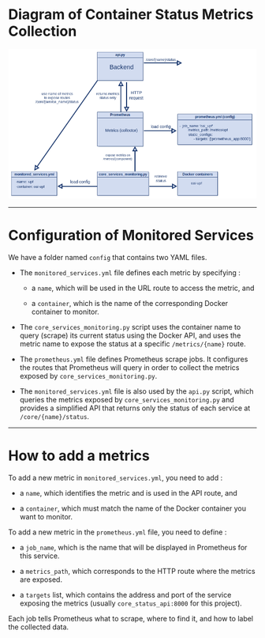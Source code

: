 # Diagram of Container Status Metrics Collection

![Global overview](img/diagram_api.png)

---

# Configuration of Monitored Services

We have a folder named `config` that contains two YAML files.

- The `monitored_services.yml` file defines each metric by specifying :

    - a `name`, which will be used in the URL route to access the metric, and

    - a `container`, which is the name of the corresponding Docker container to monitor.

- The `core_services_monitoring.py` script uses the container name to query (scrape) its current status using the Docker API, and uses the metric name to expose the status at a specific `/metrics/{name}` route.

- The `prometheus.yml` file defines Prometheus scrape jobs. It configures the routes that Prometheus will query in order to collect the metrics exposed by `core_services_monitoring.py`.

- The `monitored_services.yml` file is also used by the `api.py` script, which queries the metrics exposed by `core_services_monitoring.py` and provides a simplified API that returns only the status of each service at `/core/{name}/status`.
    
---

# How to add a metrics

To add a new metric in `monitored_services.yml`, you need to add :

- a `name`, which identifies the metric and is used in the API route, and

- a `container`, which must match the name of the Docker container you want to monitor.

To add a new metric in the `prometheus.yml` file, you need to define :

- a `job_name`, which is the name that will be displayed in Prometheus for this service.

- a `metrics_path`, which corresponds to the HTTP route where the metrics are exposed.

- a `targets` list, which contains the address and port of the service exposing the metrics (usually `core_status_api:8000` for this project).

Each job tells Prometheus what to scrape, where to find it, and how to label the collected data.

